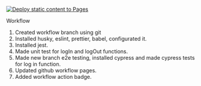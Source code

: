 [![Deploy static content to Pages](https://github.com/Arvydas-Mikalauskis/social-media-client/actions/workflows/pages.yml/badge.svg?branch=workflow)](https://github.com/Arvydas-Mikalauskis/social-media-client/actions/workflows/pages.yml)

Workflow

1. Created workflow branch using git
2. Installed husky, eslint, prettier, babel, configurated it.
3. Installed jest.
4. Made unit test for logIn and logOut functions.
5. Made new branch e2e testing, installed cypress and made cypress tests for log in function.
6. Updated github workflow pages.
7. Added workflow action badge.
